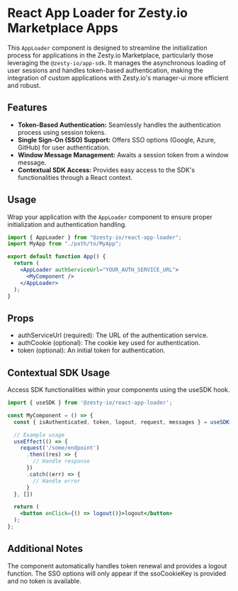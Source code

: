 # React App Loader for Zesty.io Marketplace Apps

This `AppLoader` component is designed to streamline the initialization process for applications in the Zesty.io Marketplace, particularly those leveraging the `@zesty-io/app-sdk`. It manages the asynchronous loading of user sessions and handles token-based authentication, making the integration of custom applications with Zesty.io's manager-ui more efficient and robust.

## Features

- **Token-Based Authentication:** Seamlessly handles the authentication process using session tokens.
- **Single Sign-On (SSO) Support:** Offers SSO options (Google, Azure, GitHub) for user authentication.
- **Window Message Management:** Awaits a session token from a window message.
- **Contextual SDK Access:** Provides easy access to the SDK's functionalities through a React context.

## Usage

Wrap your application with the `AppLoader` component to ensure proper initialization and authentication handling.

```jsx
import { AppLoader } from "@zesty-io/react-app-loader";
import MyApp from "./path/to/MyApp";

export default function App() {
  return (
    <AppLoader authServiceUrl="YOUR_AUTH_SERVICE_URL">
      <MyComponent />
    </AppLoader>
  );
}
```

## Props

- authServiceUrl (required): The URL of the authentication service.
- authCookie (optional): The cookie key used for authentication.
- token (optional): An initial token for authentication.

## Contextual SDK Usage

Access SDK functionalities within your components using the useSDK hook.

```jsx
import { useSDK } from '@zesty-io/react-app-loader';

const MyComponent = () => {
  const { isAuthenticated, token, logout, request, messages } = useSDK();

  // Example usage
  useEffect(() => {
    request('/some/endpoint')
      .then((res) => {
        // Handle response
      })
      .catch((err) => {
        // Handle error
      }
  }, [])

  return (
    <button onClick={() => logout()}>logout</button>
  );
};
```

## Additional Notes

The component automatically handles token renewal and provides a logout function.
The SSO options will only appear if the ssoCookieKey is provided and no token is available.
